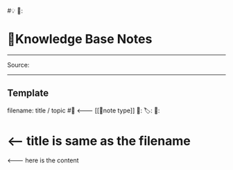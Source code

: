 #💡
🔗: 

# 📃Knowledge Base Notes

--- 
Source:

---
## Template
filename: title / topic
#🧰 <--- [[📃note type]]
🔗:
🏷️: 
📅:

# <-- title is same as the filename
<--- here is the content
